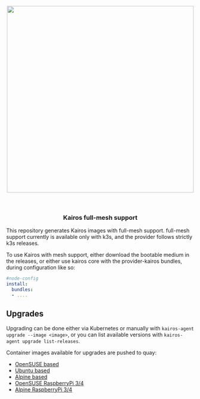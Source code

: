 <h1 align="center">
  <br>
     <img src="https://user-images.githubusercontent.com/2420543/153508410-a806a385-ae3e-417e-b87e-7472f21689e3.png" width=500>
	<br>
<br>
</h1>

<h3 align="center">Kairos full-mesh support </h3>

This repository generates Kairos images with full-mesh support. full-mesh support currently is available only with k3s, and the provider follows strictly k3s releases.

To use Kairos with mesh support, either download the bootable medium in the releases, or either use kairos core with the provider-kairos bundles, during configuration like so:
```yaml
#node-config
install:
  bundles:
  - ....
```

## Upgrades

Upgrading can be done either via Kubernetes or manually with `kairos-agent upgrade --image <image>`, or you can list available versions with `kairos-agent upgrade list-releases`. 

Container images available for upgrades are pushed to quay:

- [OpenSUSE based](https://quay.io/repository/kairos/kairos-opensuse)
- [Ubuntu based](https://quay.io/repository/kairos/kairos-ubuntu)
- [Alpine based](https://quay.io/repository/kairos/kairos-alpine)
- [OpenSUSE RaspberryPi 3/4](https://quay.io/repository/kairos/kairos-opensuse-arm-rpi)
- [Alpine RaspberryPi 3/4](https://quay.io/repository/kairos/kairos-alpine-arm-rpi)